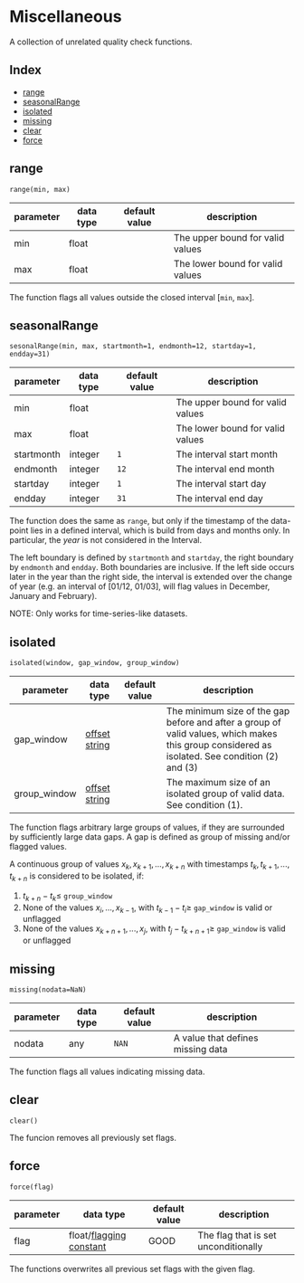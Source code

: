 # Miscellaneous

A collection of unrelated quality check functions.

## Index

- [range](#range)
- [seasonalRange](#seasonalrange)
- [isolated](#isolated)
- [missing](#missing)
- [clear](#clear)
- [force](#force)


## range

```
range(min, max)
```
| parameter | data type | default value | description                  |
| --------- | --------- | ------------- | -----------                  |
| min       | float     |               | The upper bound for valid values |
| max       | float     |               | The lower bound for valid values |


The function flags all values outside the closed interval
$`[`$`min`, `max`$`]`$.

## seasonalRange

```
sesonalRange(min, max, startmonth=1, endmonth=12, startday=1, endday=31)
```

| parameter  | data type   | default value | description                  |
| ---------  | ----------- | ----          | -----------                  |
| min        | float       |               | The upper bound for valid values |
| max        | float       |               | The lower bound for valid values |
| startmonth | integer     | `1`           | The interval start month         |
| endmonth   | integer     | `12`          | The interval end month           |
| startday   | integer     | `1`           | The interval start day           |
| endday     | integer     | `31`          | The interval end day             |

The function does the same as `range`, but only if the timestamp of the
data-point lies in a defined interval, which is build from days and months only. 
In particular, the *year* is not considered in the Interval. 

The left 
boundary is defined by `startmonth` and `startday`, the right boundary by `endmonth`
and `endday`. Both boundaries are inclusive. If the left side occurs later
in the year than the right side, the interval is extended over the change of
year (e.g. an interval of [01/12, 01/03], will flag values in December,
January and February).

NOTE: Only works for time-series-like datasets.


## isolated

```
isolated(window, gap_window, group_window) 

```

| parameter    | data type                                                     | default value | description                                                            |
|--------------|---------------------------------------------------------------|---------------|------------------------------------------------------------------------|
| gap_window   | [offset string](docs/ParameterDescriptions.md#offset-strings) |               | The minimum size of the gap before and after a group of valid values, which makes this group considered as isolated. See condition (2) and (3) |
| group_window | [offset string](docs/ParameterDescriptions.md#offset-strings) |               | The maximum size of an isolated group of valid data. See condition (1).                  |

The function flags arbitrary large groups of values, if they are surrounded by sufficiently
large data gaps. A gap is defined as group of missing and/or flagged values.

A continuous group of values
$`x_{k}, x_{k+1},...,x_{k+n}`$ with timestamps $`t_{k}, t_{k+1}, ..., t_{k+n}`$
is considered to be isolated, if:
1. $` t_{k+n} - t_{k} \le `$ `group_window`
2. None of the values $` x_i, ..., x_{k-1} `$, with $`t_{k-1} - t_{i} \ge `$ `gap_window` is valid or unflagged
3. None of the values $` x_{k+n+1}, ..., x_{j} `$, with $`t_{j} - t_{k+n+1} \ge `$ `gap_window` is valid or unflagged


## missing

```
missing(nodata=NaN)
```

| parameter | data type  | default value  | description |
| --------- | ---------- | -------------- | ----------- |
| nodata    | any        | `NAN`          | A value that defines missing data |


The function flags all values indicating missing data.

## clear

```
clear()
```

The funcion removes all previously set flags.

## force

```
force(flag)
```
| parameter | data type                | default value | description   |
| --------- | -----------              | ----          | -----------   |
| flag      | float/[flagging constant](docs/ParameterDescriptions.md#flagging-constants) | GOOD     | The flag that is set unconditionally |

The functions overwrites all previous set flags with the given flag.

